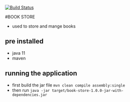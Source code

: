 [![Build Status](https://app.travis-ci.com/ashraf-revo/book-store.svg?branch=master)](https://app.travis-ci.com/github/ashraf-revo/book-store)


#BOOK STORE
- used to store and mange books
## pre installed
- java 11
- maven
## running the application
 - first build the jar file `mvn clean compile assembly:single`
 - then run `java -jar target/book-store-1.0.0-jar-with-dependencies.jar`
